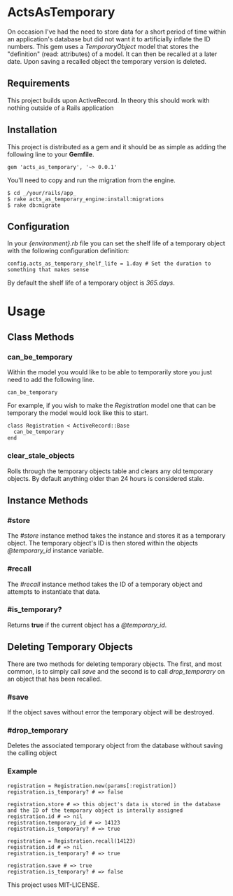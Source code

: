 # ActsAsTemporary

On occasion I've had the need to store data for a short period of time within an application's database but did not want it to artificially inflate the ID numbers.
This gem uses a _TemporaryObject_ model that stores the "definition" (read: attributes) of a model. It can then be recalled at a later date. Upon saving a recalled object the temporary version is deleted. 

## Requirements

This project builds upon ActiveRecord. In theory this should work with nothing outside of a Rails application

## Installation

This project is distributed as a gem and it should be as simple as adding the following line to your **Gemfile**.

    gem 'acts_as_temporary', '~> 0.0.1'

You'll need to copy and run the migration from the engine.

    $ cd _/your/rails/app_
    $ rake acts_as_temporary_engine:install:migrations
    $ rake db:migrate

## Configuration

In your _{environment}.rb_ file you can set the shelf life of a temporary object with the following configuration definition:

    config.acts_as_temporary_shelf_life = 1.day # Set the duration to something that makes sense

By default the shelf life of a temporary object is _365.days_.

# Usage

## Class Methods

### can\_be\_temporary

Within the model you would like to be able to temporarily store you just need to add the following line.

    can_be_temporary

For example, if you wish to make the _Registration_ model one that can be temporary the model would look like this to start.

    class Registration < ActiveRecord::Base
      can_be_temporary
    end

### clear\_stale\_objects

Rolls through the temporary objects table and clears any old temporary objects. By default anything older than 24 hours is considered stale.

## Instance Methods

### #store

The _#store_ instance method takes the instance and stores it as a temporary object. The temporary object's ID is then stored within the objects _@temporary\_id_ instance variable.

### #recall

The _#recall_ instance method takes the ID of a temporary object and attempts to instantiate that data.

### #is_temporary?

Returns __true__ if the current object has a _@temporary\_id_.

## Deleting Temporary Objects

There are two methods for deleting temporary objects. The first, and most common, is to simply call _save_ and the second is to call _drop\_temporary_ on an object that has been recalled.

### #save

If the object saves without error the temporary object will be destroyed.

### #drop\_temporary

Deletes the associated temporary object from the database without saving the calling object

### Example

    registration = Registration.new(params[:registration])
    registration.is_temporary? # => false
    
    registration.store # => this object's data is stored in the database and the ID of the temporary object is interally assigned
    registration.id # => nil
    registration.temporary_id # => 14123
    registration.is_temporary? # => true
    
    registration = Registration.recall(14123)
    registration.id # => nil
    registration.is_temporary? # => true
    
    registration.save # => true
    registration.is_temporary? # => false


This project uses MIT-LICENSE.